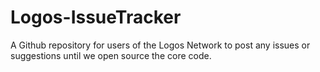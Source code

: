 # Logos-IssueTracker
A Github repository for users of the Logos Network to post any issues or suggestions until we open source the core code.

